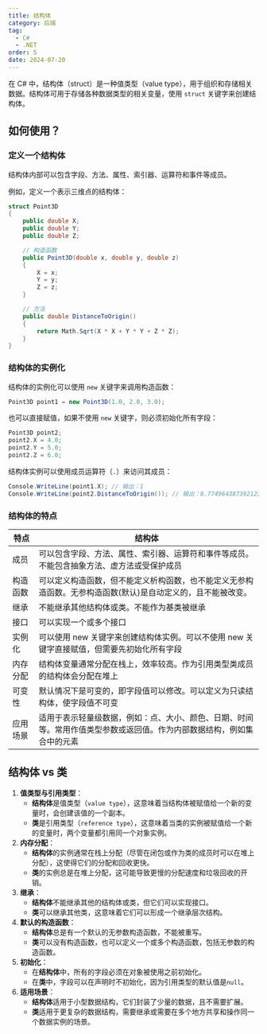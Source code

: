 ```yaml
---
title: 结构体
category: 后端
tag:
  - C#
  - .NET
order: 5
date: 2024-07-20
---
```


在 C# 中，结构体（struct）是一种值类型（value type），用于组织和存储相关数据。结构体可用于存储各种数据类型的相关变量，使用 `struct` 关键字来创建结构体。

## 如何使用？

### 定义一个结构体

结构体内部可以包含字段、方法、属性、索引器、运算符和事件等成员。

例如，定义一个表示三维点的结构体：

```csharp
struct Point3D
{
    public double X;
    public double Y;
    public double Z;

    // 构造函数
    public Point3D(double x, double y, double z)
    {
        X = x;
        Y = y;
        Z = z;
    }

    // 方法
    public double DistanceToOrigin()
    {
        return Math.Sqrt(X * X + Y * Y + Z * Z);
    }
}
```

### 结构体的实例化

结构体的实例化可以使用 `new` 关键字来调用构造函数：

```csharp
Point3D point1 = new Point3D(1.0, 2.0, 3.0);
```

也可以直接赋值，如果不使用 `new` 关键字，则必须初始化所有字段：

```csharp
Point3D point2;
point2.X = 4.0;
point2.Y = 5.0;
point2.Z = 6.0;
```

结构体实例可以使用成员运算符（`.`）来访问其成员：

```csharp
Console.WriteLine(point1.X); // 输出：1
Console.WriteLine(point2.DistanceToOrigin()); // 输出：8.774964387392123
```

### 结构体的特点

| 特点         | 结构体                                                                                   |
|------------|----------------------------------------------------------------------------------------|
| 成员         | 可以包含字段、方法、属性、索引器、运算符和事件等成员。不能包含抽象方法、虚方法或受保护成员         |
| 构造函数      | 可以定义构造函数，但不能定义析构函数，也不能定义无参构造函数。无参构造函数(默认)是自动定义的，且不能被改变。 |
| 继承         | 不能继承其他结构体或类。不能作为基类被继承                                               |
| 接口         | 可以实现一个或多个接口                                                                   |
| 实例化       | 可以使用 new 关键字来创建结构体实例。可以不使用 new 关键字直接赋值，但需要先初始化所有字段             |
| 内存分配      | 结构体变量通常分配在栈上，效率较高。作为引用类型类成员的结构体会分配在堆上                            |
| 可变性       | 默认情况下是可变的，即字段值可以修改。可以定义为只读结构体，使字段值不可变                           |
| 应用场景      | 适用于表示轻量级数据，例如：点、大小、颜色、日期、时间等。常用作值类型参数或返回值。作为内部数据结构，例如集合中的元素 |

## 结构体 vs 类

1. **值类型与引用类型**：
   - **结构体**是值类型（`value type`），这意味着当结构体被赋值给一个新的变量时，会创建该值的一个副本。
   - **类**是引用类型（`reference type`），这意味着当类的实例被赋值给一个新的变量时，两个变量都引用同一个对象实例。
2. **内存分配**：
   - **结构体**的实例通常在栈上分配（尽管在闭包或作为类的成员时可以在堆上分配），这使得它们的分配和回收更快。
   - **类**的实例总是在堆上分配，这可能导致更慢的分配速度和垃圾回收的开销。
3. **继承**：
   - **结构体**不能继承其他的结构体或类，但它们可以实现接口。
   - **类**可以继承其他类，这意味着它们可以形成一个继承层次结构。
4. **默认的构造函数**：
   - **结构体**总是有一个默认的无参数构造函数，不能被重写。
   - **类**可以没有构造函数，也可以定义一个或多个构造函数，包括无参数的构造函数。
5. **初始化**：
   - 在**结构体**中，所有的字段必须在对象被使用之前初始化。
   - 在**类**中，字段可以在声明时不初始化，因为引用类型的默认值是`null`。
6. **适用场景**：
   - **结构体**适用于小型数据结构，它们封装了少量的数据，且不需要扩展。
   - **类**适用于更复杂的数据结构，需要继承或需要在多个地方共享和操作同一个数据实例的场景。